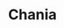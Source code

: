 ---
image: /images/places/place12.jpg
img: "/images/places/place/place-big.jpg"
center_name: "Places"
title: "Chania"
weight: "1200"
size: "3"
display: "display"
---